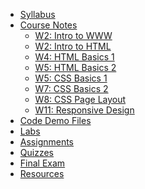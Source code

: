 - [Syllabus](syllabus.md)
- [Course Notes](lecture-notes.md)
  - [W2: Intro to WWW](week-2-1.md)
  - [W2: Intro to HTML](week-2-2.md)
  - [W4: HTML Basics 1](week-4.md)
  - [W5: HTML Basics 2](week-5-1.md)
  - [W5: CSS Basics 1](week-5-2.md)
  - [W7: CSS Basics 2](week-7.md)
  - [W8: CSS Page Layout](week-8.md)
  - [W11: Responsive Design](week-11.md)
- [Code Demo Files](https://github.com/Parsa-Rajabi/CIS145/tree/main/code-demo)
- [Labs](labs.md)
- [Assignments](assignments.md)
- [Quizzes](quiz.md)
- [Final Exam](final.md)
- [Resources](resources.md)

<!-- <form action="https://github.com/hibbitts-design/docsify-open-course-starter-kit/generate" target="_blank">
  <input type="submit" value="Use this Template on GitHub" style="cursor: pointer;margin-top:12px;padding:8px;background-color:#FFFFFF;border:1px solid #0374B5;border-radius:.25rem;color:#0374B5;display:inline-block;text-align:center;text-decoration:none;width:250px;-webkit-text-size-adjust:none;mso-hide:all;" />
</form> -->
